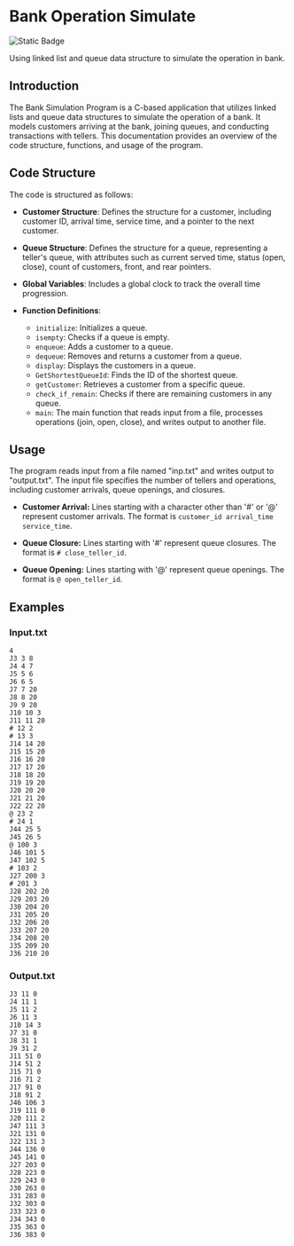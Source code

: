 # Bank Operation Simulate
![Static Badge](https://img.shields.io/badge/c%2Fc%2B%2B-100%25-green)


Using linked list and queue data structure to simulate the operation in bank.

## Introduction
The Bank Simulation Program is a C-based application that utilizes linked lists and queue data structures to simulate the operation of a bank. It models customers arriving at the bank, joining queues, and conducting transactions with tellers. This documentation provides an overview of the code structure, functions, and usage of the program.

## Code Structure
The code is structured as follows:

- **Customer Structure**: Defines the structure for a customer, including customer ID, arrival time, service time, and a pointer to the next customer.

- **Queue Structure**: Defines the structure for a queue, representing a teller's queue, with attributes such as current served time, status (open, close), count of customers, front, and rear pointers.

- **Global Variables**: Includes a global clock to track the overall time progression.

- **Function Definitions**:

  - `initialize`: Initializes a queue.
  - `isempty`: Checks if a queue is empty.
  - `enqueue`: Adds a customer to a queue.
  - `dequeue`: Removes and returns a customer from a queue.
  - `display`: Displays the customers in a queue.
  - `GetShortestQueueId`: Finds the ID of the shortest queue.
  - `getCustomer`: Retrieves a customer from a specific queue.
  - `check_if_remain`: Checks if there are remaining customers in any queue.
  - `main`: The main function that reads input from a file, processes operations (join, open, close), and writes output to another file.

## Usage

The program reads input from a file named "inp.txt" and writes output to "output.txt". The input file specifies the number of tellers and operations, including customer arrivals, queue openings, and closures.

- **Customer Arrival:** Lines starting with a character other than '#' or '@' represent customer arrivals. The format is `customer_id arrival_time service_time`.

- **Queue Closure:** Lines starting with '#' represent queue closures. The format is `# close_teller_id`.

- **Queue Opening:** Lines starting with '@' represent queue openings. The format is `@ open_teller_id`.

## Examples

### Input.txt
```text
4
J3 3 8
J4 4 7
J5 5 6
J6 6 5
J7 7 20
J8 8 20
J9 9 20
J10 10 3
J11 11 20
# 12 2
# 13 3
J14 14 20
J15 15 20
J16 16 20
J17 17 20
J18 18 20
J19 19 20
J20 20 20
J21 21 20
J22 22 20
@ 23 2
# 24 1
J44 25 5
J45 26 5
@ 100 3
J46 101 5
J47 102 5
# 103 2
J27 200 3
# 201 3
J28 202 20
J29 203 20
J30 204 20
J31 205 20
J32 206 20
J33 207 20
J34 208 20
J35 209 20
J36 210 20
```

### Output.txt
```text
J3 11 0
J4 11 1
J5 11 2
J6 11 3
J10 14 3
J7 31 0
J8 31 1
J9 31 2
J11 51 0
J14 51 2
J15 71 0
J16 71 2
J17 91 0
J18 91 2
J46 106 3
J19 111 0
J20 111 2
J47 111 3
J21 131 0
J22 131 3
J44 136 0
J45 141 0
J27 203 0
J28 223 0
J29 243 0
J30 263 0
J31 283 0
J32 303 0
J33 323 0
J34 343 0
J35 363 0
J36 383 0
```

